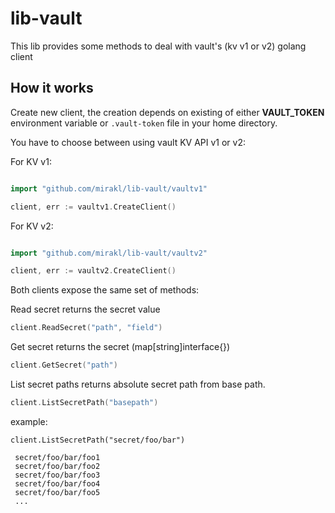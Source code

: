 # lib-vault

This lib provides some methods to deal with vault's (kv v1 or v2) golang client

## How it works

Create new client, the creation depends on existing of either  **VAULT_TOKEN** environment variable
or `.vault-token` file in your home directory.

You have to choose between using vault KV API v1 or v2:

For KV v1:

```go

import "github.com/mirakl/lib-vault/vaultv1"

client, err := vaultv1.CreateClient()
```
For KV v2:

```go

import "github.com/mirakl/lib-vault/vaultv2"

client, err := vaultv2.CreateClient()
```

Both clients expose the same set of methods:


Read secret returns the secret value
```go
client.ReadSecret("path", "field")
```

Get secret returns the secret (map[string]interface{})
```go
client.GetSecret("path")
```

List secret paths returns absolute secret path from base path.
```go
client.ListSecretPath("basepath")
```


example:
```
client.ListSecretPath("secret/foo/bar")

 secret/foo/bar/foo1
 secret/foo/bar/foo2
 secret/foo/bar/foo3
 secret/foo/bar/foo4
 secret/foo/bar/foo5
 ...

```
